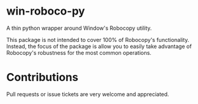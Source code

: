 # win-roboco-py
A thin python wrapper around Window's Robocopy utility.

This package is not intended to cover 100% of Robocopy's functionality.
Instead, the focus of the package is allow you to easily take advantage of Robocopy's robustness for the most common operations.

# Contributions
Pull requests or issue tickets are very welcome and appreciated.
